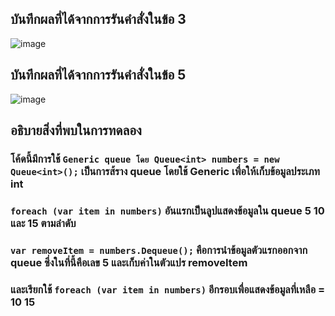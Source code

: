 ## บันทึกผลที่ได้จากการรันคำสั่งในข้อ 3
![image](https://github.com/Sorawit255/03376836-OOP-2566-Lab-14/assets/144196505/f1136c31-3763-44aa-a039-9d704aafc6da)

## บันทึกผลที่ได้จากการรันคำสั่งในข้อ 5
![image](https://github.com/Sorawit255/03376836-OOP-2566-Lab-14/assets/144196505/23dc41da-62c8-4fe4-a2b6-9dee805a4743)

## อธิบายสิ่งที่พบในการทดลอง
### โค้ดนี้มีการใช้ `Generic queue โดย Queue<int> numbers = new Queue<int>();` เป็นการส้ราง queue โดยใช้ Generic เพื่อให้เก็บข้อมูลประเภท int
### `foreach (var item in numbers)` อันแรกเป็นลูปแสดงข้อมูลใน queue 5 10 และ 15 ตามลำดับ
### `var removeItem = numbers.Dequeue();` คือการนำข้อมูลตัวแรกออกจาก queue ซึ่งในที่นี้คือเลข 5 และเก็บค่าในตัวแปร removeItem
### และเรียกใช้ `foreach (var item in numbers)` อีกรอบเพื่อแสดงข้อมูลที่เหลือ = 10 15
